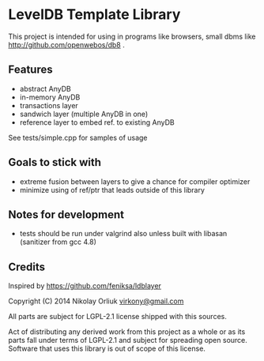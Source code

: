 LevelDB Template Library
========================

This project is intended for using in programs like browsers, small dbms like
http://github.com/openwebos/db8 .

Features
--------
- abstract AnyDB
- in-memory AnyDB
- transactions layer
- sandwich layer (multiple AnyDB in one)
- reference layer to embed ref. to existing AnyDB

See tests/simple.cpp for samples of usage

Goals to stick with
-------------------
- extreme fusion between layers to give a chance for compiler optimizer
- minimize using of ref/ptr that leads outside of this library

Notes for development
---------------------
- tests should be run under valgrind also unless built with libasan (sanitizer
  from gcc 4.8)

Credits
-------
Inspired by https://github.com/feniksa/ldblayer

Copyright (C) 2014  Nikolay Orliuk <virkony@gmail.com>

All parts are subject for LGPL-2.1 license shipped with this sources.

Act of distributing any derived work from this project as a whole or as its
parts fall under terms of LGPL-2.1 and subject for spreading open source.
Software that uses this library is out of scope of this license.
